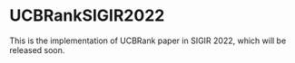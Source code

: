 # UCBRankSIGIR2022
This is the implementation of UCBRank paper in SIGIR 2022, which will be released soon.
